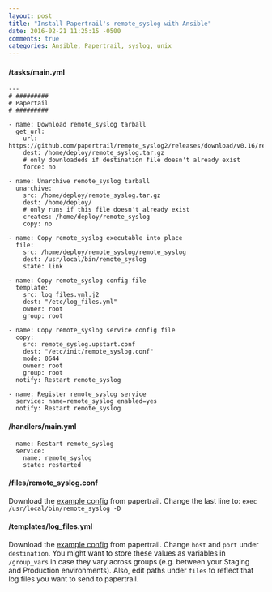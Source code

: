 ```yaml
---
layout: post
title: "Install Papertrail's remote_syslog with Ansible"
date: 2016-02-21 11:25:15 -0500
comments: true
categories: Ansible, Papertrail, syslog, unix
---
```



#### /tasks/main.yml

```
---
# #########
# Papertail
# #########

- name: Download remote_syslog tarball
  get_url:
    url: https://github.com/papertrail/remote_syslog2/releases/download/v0.16/remote_syslog_linux_amd64.tar.gz
    dest: /home/deploy/remote_syslog.tar.gz
    # only downloadeds if destination file doesn't already exist
    force: no

- name: Unarchive remote_syslog tarball
  unarchive:
    src: /home/deploy/remote_syslog.tar.gz
    dest: /home/deploy/
    # only runs if this file doesn't already exist
    creates: /home/deploy/remote_syslog
    copy: no

- name: Copy remote_syslog executable into place
  file:
    src: /home/deploy/remote_syslog/remote_syslog
    dest: /usr/local/bin/remote_syslog
    state: link

- name: Copy remote_syslog config file
  template:
    src: log_files.yml.j2
    dest: "/etc/log_files.yml"
    owner: root
    group: root

- name: Copy remote_syslog service config file
  copy:
    src: remote_syslog.upstart.conf
    dest: "/etc/init/remote_syslog.conf"
    mode: 0644
    owner: root
    group: root
  notify: Restart remote_syslog

- name: Register remote_syslog service
  service: name=remote_syslog enabled=yes
  notify: Restart remote_syslog
```

#### /handlers/main.yml

```
- name: Restart remote_syslog
  service:
    name: remote_syslog
    state: restarted
```

#### /files/remote_syslog.conf

Download the
[example config](https://github.com/papertrail/remote_syslog/blob/master/examples/remote_syslog.upstart.conf)
from papertrail.  Change the last line to:
`exec /usr/local/bin/remote_syslog -D`

#### /templates/log_files.yml

Download the
[example config](https://github.com/papertrail/remote_syslog/blob/master/examples/log_files.yml.example)
from papertrail.  Change `host` and `port` under `destination`.  You
might want to store these values as variables in `/group_vars` in case
they vary across groups (e.g. between your Staging and Production
environments).
Also, edit paths under `files` to reflect that log files you want to
send to papertrail.

